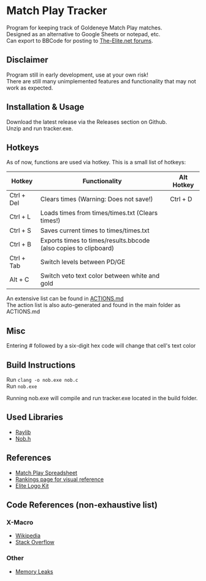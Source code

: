 # Match Play Tracker

Program for keeping track of Goldeneye Match Play matches.  
Designed as an alternative to Google Sheets or notepad, etc.  
Can export to BBCode for posting to [The-Elite.net forums](https://forums.the-elite.net/).

## Disclaimer

Program still in early development, use at your own risk!  
There are still many unimplemented features and functionality that may not work as expected.

## Installation & Usage

Download the latest release via the Releases section on Github.  
Unzip and run tracker.exe.

## Hotkeys

As of now, functions are used via hotkey. This is a small list of hotkeys:

| Hotkey        | Functionality                                                    | Alt Hotkey |
| ------------- | ---------------------------------------------------------------- | ---------- |
| Ctrl + Del    | Clears times (Warning: Does not save!)                           | Ctrl + D   |
| Ctrl + L      | Loads times from times/times.txt (Clears times!)                 |            |
| Ctrl + S      | Saves current times to times/times.txt                           |            |
| Ctrl + B      | Exports times to times/results.bbcode (also copies to clipboard) |            |
| Ctrl + Tab    | Switch levels between PD/GE                                      |            |
| Alt  + C      | Switch veto text color between white and gold                    |            |

An extensive list can be found in [ACTIONS.md](https://github.com/MystycCheez/Match-Play-Tracker/blob/main/ACTIONS.md)  
The action list is also auto-generated and found in the main folder as ACTIONS.md

## Misc

Entering # followed by a six-digit hex code will change that cell's text color

## Build Instructions

Run ```clang -o nob.exe nob.c```  
Run ```nob.exe```

Running nob.exe will compile and run tracker.exe located in the build folder.  

## Used Libraries

* [Raylib](https://www.raylib.com/)
* [Nob.h](https://github.com/tsoding/nob.h)

## References

* [Match Play Spreadsheet](https://docs.google.com/spreadsheets/d/1-aDvgb4x5IuDA9IEChYfun8wZ0e-Zp0XMfhFdTRXf1Q/edit?gid=2120665130#gid=2120665130)
* [Rankings page for visual reference](https://rankings.the-elite.net/)
* [Elite Logo Kit](https://www.dropbox.com/scl/fo/nv1mbqgpwcz3vqcrxa1hc/AGoagjyz8FOr2MS_G1_7034?rlkey=1a6avrc02cbybms9qg93rcrs0&e=1&dl=0)

## Code References (non-exhaustive list)
### X-Macro
* [Wikipedia](https://en.wikipedia.org/wiki/X_macro)
* [Stack Overflow](https://stackoverflow.com/questions/6635851/real-world-use-of-x-macros)
### Other
* [Memory Leaks](https://stackoverflow.com/questions/9074229/detecting-memory-leaks-in-c-programs)